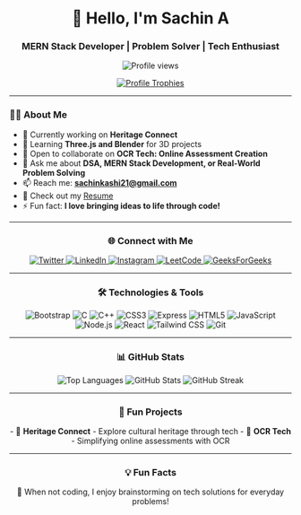 <h1 align="center">👋 Hello, I'm Sachin A</h1>
<h3 align="center">MERN Stack Developer | Problem Solver | Tech Enthusiast</h3>

<p align="center">
  <img src="https://komarev.com/ghpvc/?username=sachinkashi21&label=Profile%20views&color=0e75b6&style=for-the-badge" alt="Profile views" />
</p>

<div align="center">
  <a href="https://github.com/ryo-ma/github-profile-trophy">
    <img src="https://github-profile-trophy.vercel.app/?username=sachinkashi21&theme=onedark&column=4&margin-w=15&margin-h=15" alt="Profile Trophies" />
  </a>
</div>

---

### 👨‍💻 About Me
- 🔭 Currently working on **Heritage Connect**
- 🌱 Learning **Three.js and Blender** for 3D projects
- 👯 Open to collaborate on **OCR Tech: Online Assessment Creation**
- 💬 Ask me about **DSA, MERN Stack Development, or Real-World Problem Solving**
- 📫 Reach me: **sachinkashi21@gmail.com**
- 📄 Check out my [Resume](https://drive.google.com/file/d/1EAwsnczN2XmreRUG_lD53ZvDkyyfzPkJ/view?usp=sharing)
- ⚡ Fun fact: **I love bringing ideas to life through code!**

---

<h3 align="center">🌐 Connect with Me</h3>
<p align="center">
  <a href="https://twitter.com/sachin_kashi_21" target="blank">
    <img src="https://img.shields.io/badge/Twitter-%231DA1F2.svg?logo=twitter&logoColor=white&style=for-the-badge" alt="Twitter"/>
  </a>
  <a href="https://linkedin.com/in/sachinkashi21" target="blank">
    <img src="https://img.shields.io/badge/LinkedIn-%230077B5.svg?logo=linkedin&logoColor=white&style=for-the-badge" alt="LinkedIn"/>
  </a>
  <a href="https://instagram.com/kashi_sachin_a" target="blank">
    <img src="https://img.shields.io/badge/Instagram-%23E4405F.svg?logo=instagram&logoColor=white&style=for-the-badge" alt="Instagram"/>
  </a>
  <a href="https://www.leetcode.com/sachin_kashi" target="blank">
    <img src="https://img.shields.io/badge/LeetCode-%23FFA116.svg?logo=leetcode&logoColor=black&style=for-the-badge" alt="LeetCode"/>
  </a>
  <a href="https://auth.geeksforgeeks.org/user/sachinkashi21" target="blank">
    <img src="https://img.shields.io/badge/GeeksforGeeks-%2300C853.svg?logo=geeksforgeeks&logoColor=white&style=for-the-badge" alt="GeeksForGeeks"/>
  </a>
</p>

---

<h3 align="center">🛠️ Technologies & Tools</h3>
<p align="center">
  <img src="https://img.shields.io/badge/Bootstrap-%23563D7C.svg?logo=bootstrap&logoColor=white&style=for-the-badge" alt="Bootstrap" />
  <img src="https://img.shields.io/badge/C-%2300599C.svg?logo=c&logoColor=white&style=for-the-badge" alt="C" />
  <img src="https://img.shields.io/badge/C++-%2300599C.svg?logo=cplusplus&logoColor=white&style=for-the-badge" alt="C++" />
  <img src="https://img.shields.io/badge/CSS3-%231572B6.svg?logo=css3&logoColor=white&style=for-the-badge" alt="CSS3" />
  <img src="https://img.shields.io/badge/Express.js-%23404d59.svg?logo=express&logoColor=%2361DAFB&style=for-the-badge" alt="Express" />
  <img src="https://img.shields.io/badge/HTML5-%23E34F26.svg?logo=html5&logoColor=white&style=for-the-badge" alt="HTML5" />
  <img src="https://img.shields.io/badge/JavaScript-%23F7DF1E.svg?logo=javascript&logoColor=black&style=for-the-badge" alt="JavaScript" />
  <img src="https://img.shields.io/badge/Node.js-%2343853D.svg?logo=node.js&logoColor=white&style=for-the-badge" alt="Node.js" />
  <img src="https://img.shields.io/badge/React-%2320232a.svg?logo=react&logoColor=%2361DAFB&style=for-the-badge" alt="React" />
  <img src="https://img.shields.io/badge/TailwindCSS-%2338B2AC.svg?logo=tailwind-css&logoColor=white&style=for-the-badge" alt="Tailwind CSS" />
  <img src="https://img.shields.io/badge/Git-%23F05032.svg?logo=git&logoColor=white&style=for-the-badge" alt="Git" />
</p>

---

<h3 align="center">📊 GitHub Stats</h3>
<p align="center">
  <img src="https://github-readme-stats.vercel.app/api/top-langs?username=sachinkashi21&show_icons=true&locale=en&layout=compact&theme=radical" alt="Top Languages" />
  <img src="https://github-readme-stats.vercel.app/api?username=sachinkashi21&show_icons=true&locale=en&theme=radical" alt="GitHub Stats" />
  <img src="https://github-readme-streak-stats.herokuapp.com/?user=sachinkashi21&theme=radical" alt="GitHub Streak" />
</p>

---

<h3 align="center">🚀 Fun Projects</h3>
<div align="center">
  - 📌 <b>Heritage Connect</b> - Explore cultural heritage through tech</li>
  - 📌 <b>OCR Tech</b> - Simplifying online assessments with OCR</li>
</div>

---

<h3 align="center">💡 Fun Facts</h3>
<p align="center">🎯 When not coding, I enjoy brainstorming on tech solutions for everyday problems!</p>
